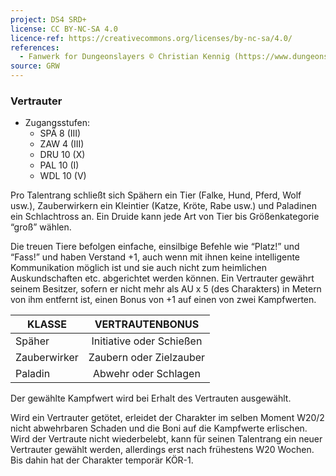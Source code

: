 ```yaml
---
project: DS4 SRD+
license: CC BY-NC-SA 4.0
licence-ref: https://creativecommons.org/licenses/by-nc-sa/4.0/
references: 
  - Fanwerk for Dungeonslayers © Christian Kennig (https://www.dungeonslayers.net/)
source: GRW
---
```


### Vertrauter

- Zugangsstufen:
  - SPÄ 8 (III)
  - ZAW 4 (III)
  - DRU 10 (X)
  - PAL 10 (I)
  - WDL 10 (V)

Pro Talentrang schließt sich Spähern ein Tier (Falke, Hund, Pferd, Wolf usw.), Zauberwirkern ein Kleintier (Katze, Kröte, Rabe usw.) und Paladinen ein Schlachtross an. Ein Druide kann jede Art von Tier bis Größenkategorie “groß” wählen.

Die treuen Tiere befolgen einfache, einsilbige Befehle wie “Platz!” und “Fass!” und haben Verstand +1, auch wenn mit ihnen keine intelligente Kommunikation möglich ist und sie auch nicht zum heimlichen Auskundschaften etc. abgerichtet werden können. Ein Vertrauter gewährt seinem Besitzer, sofern er nicht mehr als AU x 5 (des Charakters) in Metern von ihm entfernt ist, einen Bonus von +1 auf einen von zwei Kampfwerten.

| KLASSE       |     VERTRAUTENBONUS      |
| ------------ | :----------------------: |
| Späher       | Initiative oder Schießen |
| Zauberwirker | Zaubern oder Zielzauber  |
| Paladin      |   Abwehr oder Schlagen   |

Der gewählte Kampfwert wird bei Erhalt des Vertrauten ausgewählt.

Wird ein Vertrauter getötet, erleidet der Charakter im selben Moment W20/2 nicht abwehrbaren Schaden und die Boni auf die Kampfwerte erlischen. Wird der Vertraute nicht wiederbelebt, kann für seinen Talentrang ein neuer Vertrauter gewählt werden, allerdings erst nach frühestens W20 Wochen. Bis dahin hat der Charakter temporär KÖR-1.

